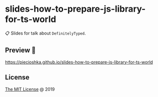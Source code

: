 # slides-how-to-prepare-js-library-for-ts-world

:clipboard: Slides for talk about `DefinitelyTyped`.

## Preview 🎉

<https://piecioshka.github.io/slides-how-to-prepare-js-library-for-ts-world>

## License

[The MIT License](http://piecioshka.mit-license.org) @ 2019
